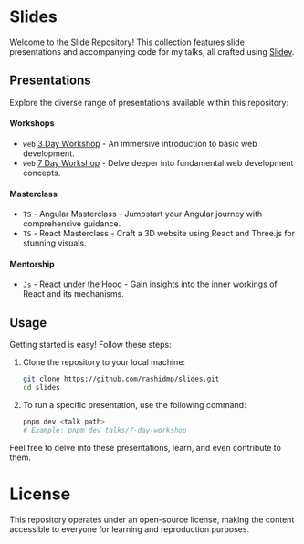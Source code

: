 # Slides

Welcome to the Slide Repository! This collection features slide presentations and accompanying code for my talks, all crafted using [Slidev](https://sli.dev).

## Presentations

Explore the diverse range of presentations available within this repository:

#### **Workshops**
- `web` [3 Day Workshop](./talks/3-day-workshop) - An immersive introduction to basic web development.
- `web` [7 Day Workshop](./talks/7-day-workshop) - Delve deeper into fundamental web development concepts.

#### **Masterclass**
- `TS` - Angular Masterclass - Jumpstart your Angular journey with comprehensive guidance.
- `TS` - React Masterclass - Craft a 3D website using React and Three.js for stunning visuals.

#### **Mentorship**
- `Js` - React under the Hood - Gain insights into the inner workings of React and its mechanisms.

## Usage

Getting started is easy! Follow these steps:

1. Clone the repository to your local machine:

    ```bash
    git clone https://github.com/rashidmp/slides.git
    cd slides
    ```
2. To run a specific presentation, use the following command:

    ```bash
    pnpm dev <talk path>
    # Example: pnpm dev talks/7-day-workshop
    ```

Feel free to delve into these presentations, learn, and even contribute to them.

# License
This repository operates under an open-source license, making the content accessible to everyone for learning and reproduction purposes.
